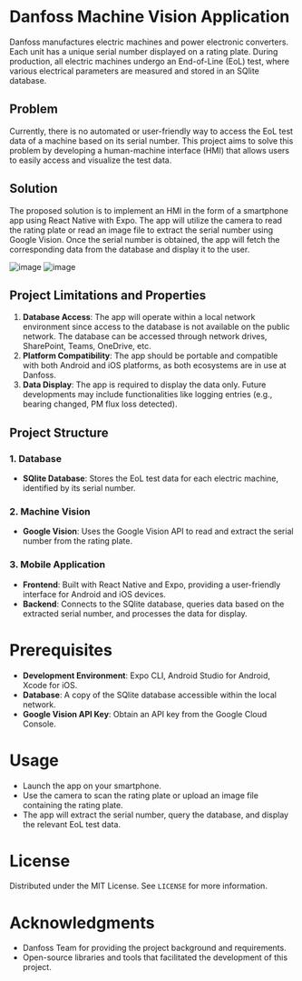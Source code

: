# Danfoss Machine Vision Application

Danfoss manufactures electric machines and power electronic converters. Each unit has a unique serial number displayed on a rating plate. During production, all electric machines undergo an End-of-Line (EoL) test, where various electrical parameters are measured and stored in an SQlite database.

## Problem
Currently, there is no automated or user-friendly way to access the EoL test data of a machine based on its serial number. This project aims to solve this problem by developing a human-machine interface (HMI) that allows users to easily access and visualize the test data.

## Solution
The proposed solution is to implement an HMI in the form of a smartphone app using React Native with Expo. The app will utilize the camera to read the rating plate or read an image file to extract the serial number using Google Vision. Once the serial number is obtained, the app will fetch the corresponding data from the database and display it to the user.

![image](https://github.com/yethuhlaing/danfoss-machine-vision-app/assets/112906488/25f355e2-3e33-4da1-b369-700aaffa0520)
![image](https://github.com/yethuhlaing/danfoss-machine-vision-app/assets/112906488/5bce15d7-ed37-476b-8293-8f6669ba7c06)


## Project Limitations and Properties
1. **Database Access**: The app will operate within a local network environment since access to the database is not available on the public network. The database can be accessed through network drives, SharePoint, Teams, OneDrive, etc.
2. **Platform Compatibility**: The app should be portable and compatible with both Android and iOS platforms, as both ecosystems are in use at Danfoss.
3. **Data Display**: The app is required to display the data only. Future developments may include functionalities like logging entries (e.g., bearing changed, PM flux loss detected).

## Project Structure

### 1. Database
- **SQlite Database**: Stores the EoL test data for each electric machine, identified by its serial number.

### 2. Machine Vision
- **Google Vision**: Uses the Google Vision API to read and extract the serial number from the rating plate.

### 3. Mobile Application
- **Frontend**: Built with React Native and Expo, providing a user-friendly interface for Android and iOS devices.
- **Backend**: Connects to the SQlite database, queries data based on the extracted serial number, and processes the data for display.

# Prerequisites
- **Development Environment**: Expo CLI, Android Studio for Android, Xcode for iOS.
- **Database**: A copy of the SQlite database accessible within the local network.
- **Google Vision API Key**: Obtain an API key from the Google Cloud Console.


# Usage
- Launch the app on your smartphone.
- Use the camera to scan the rating plate or upload an image file containing the rating plate.
- The app will extract the serial number, query the database, and display the relevant EoL test data.

# License
Distributed under the MIT License. See `LICENSE` for more information.

# Acknowledgments
- Danfoss Team for providing the project background and requirements.
- Open-source libraries and tools that facilitated the development of this project.

